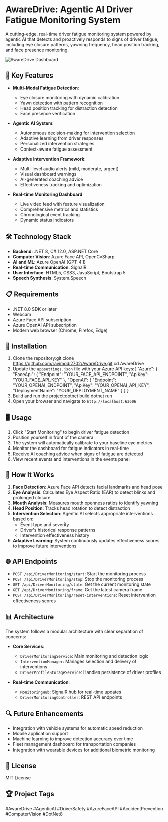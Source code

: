 # AwareDrive: Agentic AI Driver Fatigue Monitoring System

A cutting-edge, real-time driver fatigue monitoring system powered by agentic AI that detects and proactively responds to signs of driver fatigue, including eye closure patterns, yawning frequency, head position tracking, and face presence monitoring.

![AwareDrive Dashboard](./wwwroot/img/dashboard-preview.png)

## 🚀 Key Features

- **Multi-Modal Fatigue Detection**:
  - Eye closure monitoring with dynamic calibration
  - Yawn detection with pattern recognition
  - Head position tracking for distraction detection
  - Face presence verification

- **Agentic AI System**:
  - Autonomous decision-making for intervention selection
  - Adaptive learning from driver responses
  - Personalized intervention strategies
  - Context-aware fatigue assessment

- **Adaptive Intervention Framework**:
  - Multi-level audio alerts (mild, moderate, urgent)
  - Visual dashboard warnings
  - AI-generated coaching advice
  - Effectiveness tracking and optimization

- **Real-time Monitoring Dashboard**:
  - Live video feed with feature visualization
  - Comprehensive metrics and statistics
  - Chronological event tracking
  - Dynamic status indicators

## 🛠️ Technology Stack

- **Backend**: .NET 8, C# 12.0, ASP.NET Core
- **Computer Vision**: Azure Face API, OpenCvSharp
- **AI and ML**: Azure OpenAI (GPT-4.1)
- **Real-time Communication**: SignalR
- **User Interface**: HTML5, CSS3, JavaScript, Bootstrap 5
- **Speech Synthesis**: System.Speech

## 📋 Requirements

- .NET 8.0 SDK or later
- Webcam
- Azure Face API subscription
- Azure OpenAI API subscription
- Modern web browser (Chrome, Firefox, Edge)

## 🔧 Installation

1. Clone the repository:git clone https://github.com/ravimodi2702/AwareDrive.git
cd AwareDrive
2. Update the `appsettings.json` file with your Azure API keys:{
  "Azure": {
    "FaceApi": {
      "Endpoint": "YOUR_FACE_API_ENDPOINT",
      "ApiKey": "YOUR_FACE_API_KEY"
    },
    "OpenAI": {
      "Endpoint": "YOUR_OPENAI_ENDPOINT",
      "ApiKey": "YOUR_OPENAI_API_KEY",
      "DeploymentName": "YOUR_DEPLOYMENT_NAME"
    }
  }
   }
3. Build and run the project:dotnet build
   dotnet run
4. Open your browser and navigate to `http://localhost:63606`

## 🖥️ Usage

1. Click "Start Monitoring" to begin driver fatigue detection
2. Position yourself in front of the camera
3. The system will automatically calibrate to your baseline eye metrics
4. Monitor the dashboard for fatigue indicators in real-time
5. Receive AI coaching advice when signs of fatigue are detected
6. View recent events and interventions in the events panel

## 🧠 How It Works

1. **Face Detection**: Azure Face API detects facial landmarks and head pose
2. **Eye Analysis**: Calculates Eye Aspect Ratio (EAR) to detect blinks and prolonged closure
3. **Mouth Analysis**: Measures mouth openness ratios to identify yawning
4. **Head Position**: Tracks head rotation to detect distraction
5. **Intervention Selection**: Agentic AI selects appropriate interventions based on:
   - Event type and severity
   - Driver's historical response patterns
   - Intervention effectiveness history
6. **Adaptive Learning**: System continuously updates effectiveness scores to improve future interventions

## 🌐 API Endpoints

- `POST /api/DriverMonitoring/start`: Start the monitoring process
- `POST /api/DriverMonitoring/stop`: Stop the monitoring process
- `GET /api/DriverMonitoring/state`: Get the current monitoring state
- `GET /api/DriverMonitoring/frame`: Get the latest camera frame
- `POST /api/DriverMonitoring/reset-interventions`: Reset intervention effectiveness scores

## 📊 Architecture

The system follows a modular architecture with clear separation of concerns:

- **Core Services**:
  - `DriverMonitoringService`: Main monitoring and detection logic
  - `InterventionManager`: Manages selection and delivery of interventions
  - `DriverProfileStorageService`: Handles persistence of driver profiles

- **Real-time Communication**:
  - `MonitoringHub`: SignalR hub for real-time updates
  - `DriverMonitoringController`: REST API endpoints

## 🔍 Future Enhancements

- Integration with vehicle systems for automatic speed reduction
- Mobile application support
- Machine learning to improve detection accuracy over time
- Fleet management dashboard for transportation companies
- Integration with wearable devices for additional biometric monitoring

## 📝 License

MIT License

## 🏆 Project Tags

#AwareDrive #AgenticAI #DriverSafety #AzureFaceAPI #AccidentPrevention #ComputerVision #DotNet8
